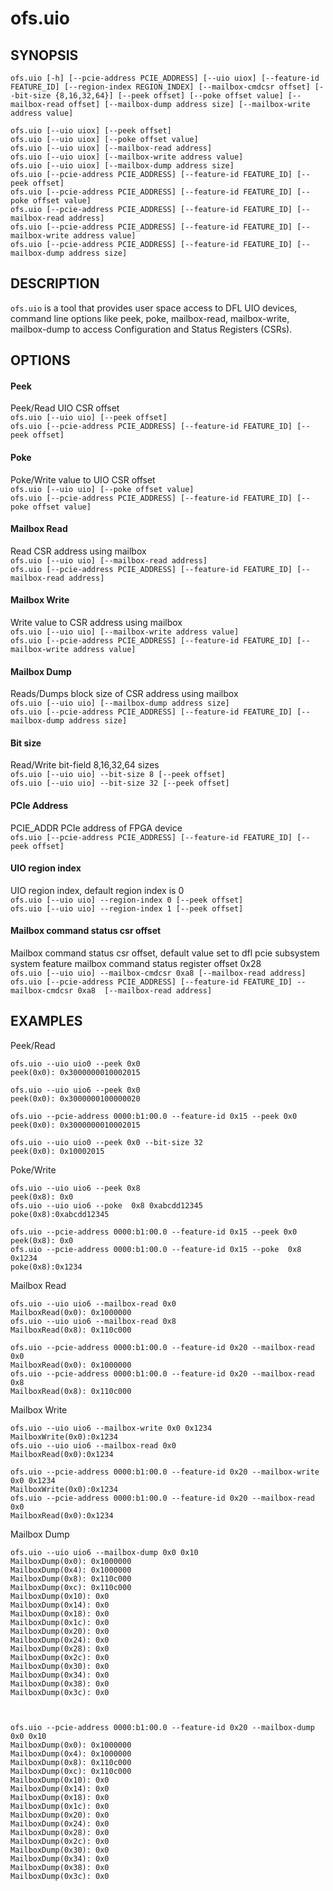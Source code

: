 # ofs.uio #

## SYNOPSIS ##
`ofs.uio [-h] [--pcie-address PCIE_ADDRESS] [--uio uiox] [--feature-id FEATURE_ID] [--region-index REGION_INDEX]
                  [--mailbox-cmdcsr offset] [--bit-size {8,16,32,64}] [--peek offset] [--poke offset value]
                  [--mailbox-read offset] [--mailbox-dump address size] [--mailbox-write address value]`<br>

`ofs.uio [--uio uiox] [--peek offset]`<br>
`ofs.uio [--uio uiox] [--poke offset value] `<br>
`ofs.uio [--uio uiox] [--mailbox-read address] `<br>
`ofs.uio [--uio uiox] [--mailbox-write address value] `<br>
`ofs.uio [--uio uiox] [--mailbox-dump address size] `<br>
`ofs.uio [--pcie-address PCIE_ADDRESS] [--feature-id FEATURE_ID] [--peek offset]`<br>
`ofs.uio [--pcie-address PCIE_ADDRESS] [--feature-id FEATURE_ID] [--poke offset value] `<br>
`ofs.uio [--pcie-address PCIE_ADDRESS] [--feature-id FEATURE_ID] [--mailbox-read address] `<br>
`ofs.uio [--pcie-address PCIE_ADDRESS] [--feature-id FEATURE_ID] [--mailbox-write address value] `<br>
`ofs.uio [--pcie-address PCIE_ADDRESS] [--feature-id FEATURE_ID] [--mailbox-dump address size] `<br>


## DESCRIPTION ##

```ofs.uio``` is a tool that provides user space access to DFL UIO devices,
command line options like peek, poke, mailbox-read, mailbox-write, mailbox-dump to 
access Configuration and Status Registers (CSRs).


##  OPTIONS ##

#### Peek ####
Peek/Read UIO CSR offset<br>
`ofs.uio [--uio uio] [--peek offset]`<br>
`ofs.uio [--pcie-address PCIE_ADDRESS] [--feature-id FEATURE_ID] [--peek offset]`<br>

#### Poke ####
Poke/Write value to UIO CSR offset<br>
`ofs.uio [--uio uio] [--poke offset value] `<br>
`ofs.uio [--pcie-address PCIE_ADDRESS] [--feature-id FEATURE_ID] [--poke offset value] `<br>

#### Mailbox Read ####
Read CSR address using mailbox<br>
`ofs.uio [--uio uio] [--mailbox-read address] `<br>
`ofs.uio [--pcie-address PCIE_ADDRESS] [--feature-id FEATURE_ID] [--mailbox-read address] `<br>

#### Mailbox Write ####
Write value to CSR address using mailbox <br>
`ofs.uio [--uio uio] [--mailbox-write address value] `<br>
`ofs.uio [--pcie-address PCIE_ADDRESS] [--feature-id FEATURE_ID] [--mailbox-write address value] `<br>

#### Mailbox Dump ####
Reads/Dumps block size of CSR address using mailbox<br>
`ofs.uio [--uio uio] [--mailbox-dump address size] `<br>
`ofs.uio [--pcie-address PCIE_ADDRESS] [--feature-id FEATURE_ID] [--mailbox-dump address size] `<br>

#### Bit size ####
Read/Write bit-field 8,16,32,64 sizes<br>
`ofs.uio [--uio uio] --bit-size 8 [--peek offset]`<br>
`ofs.uio [--uio uio] --bit-size 32 [--peek offset]`<br>

#### PCIe Address ####
PCIE_ADDR PCIe address of FPGA device<br>
`ofs.uio [--pcie-address PCIE_ADDRESS] [--feature-id FEATURE_ID] [--peek offset]`<br>

#### UIO region index ####
UIO region index, default region index is 0 <br> 
`ofs.uio [--uio uio] --region-index 0 [--peek offset]`<br>
`ofs.uio [--uio uio] --region-index 1 [--peek offset]`<br>

#### Mailbox command status csr offset ####
Mailbox command status csr offset, 
default value set to dfl pcie subsystem system feature mailbox command status register offset 0x28 <br> 
`ofs.uio [--uio uio] --mailbox-cmdcsr 0xa8 [--mailbox-read address] `<br>
`ofs.uio [--pcie-address PCIE_ADDRESS] [--feature-id FEATURE_ID] --mailbox-cmdcsr 0xa8  [--mailbox-read address] `<br>

## EXAMPLES ##
Peek/Read
```
ofs.uio --uio uio0 --peek 0x0
peek(0x0): 0x3000000010002015

ofs.uio --uio uio6 --peek 0x0
peek(0x0): 0x3000000100000020

ofs.uio --pcie-address 0000:b1:00.0 --feature-id 0x15 --peek 0x0
peek(0x0): 0x3000000010002015

ofs.uio --uio uio0 --peek 0x0 --bit-size 32
peek(0x0): 0x10002015
```

Poke/Write
```
ofs.uio --uio uio6 --peek 0x8
peek(0x8): 0x0
ofs.uio --uio uio6 --poke  0x8 0xabcdd12345
poke(0x8):0xabcdd12345

ofs.uio --pcie-address 0000:b1:00.0 --feature-id 0x15 --peek 0x0
peek(0x8): 0x0
ofs.uio --pcie-address 0000:b1:00.0 --feature-id 0x15 --poke  0x8 0x1234
poke(0x8):0x1234
```

Mailbox Read
```
ofs.uio --uio uio6 --mailbox-read 0x0
MailboxRead(0x0): 0x1000000
ofs.uio --uio uio6 --mailbox-read 0x8
MailboxRead(0x8): 0x110c000

ofs.uio --pcie-address 0000:b1:00.0 --feature-id 0x20 --mailbox-read 0x0
MailboxRead(0x0): 0x1000000
ofs.uio --pcie-address 0000:b1:00.0 --feature-id 0x20 --mailbox-read 0x8 
MailboxRead(0x8): 0x110c000
```

Mailbox Write
```
ofs.uio --uio uio6 --mailbox-write 0x0 0x1234
MailboxWrite(0x0):0x1234
ofs.uio --uio uio6 --mailbox-read 0x0
MailboxRead(0x0):0x1234

ofs.uio --pcie-address 0000:b1:00.0 --feature-id 0x20 --mailbox-write 0x0 0x1234
MailboxWrite(0x0):0x1234
ofs.uio --pcie-address 0000:b1:00.0 --feature-id 0x20 --mailbox-read 0x0 
MailboxRead(0x0):0x1234
```

Mailbox Dump
```
ofs.uio --uio uio6 --mailbox-dump 0x0 0x10
MailboxDump(0x0): 0x1000000
MailboxDump(0x4): 0x1000000
MailboxDump(0x8): 0x110c000
MailboxDump(0xc): 0x110c000
MailboxDump(0x10): 0x0
MailboxDump(0x14): 0x0
MailboxDump(0x18): 0x0
MailboxDump(0x1c): 0x0
MailboxDump(0x20): 0x0
MailboxDump(0x24): 0x0
MailboxDump(0x28): 0x0
MailboxDump(0x2c): 0x0
MailboxDump(0x30): 0x0
MailboxDump(0x34): 0x0
MailboxDump(0x38): 0x0
MailboxDump(0x3c): 0x0



ofs.uio --pcie-address 0000:b1:00.0 --feature-id 0x20 --mailbox-dump 0x0 0x10
MailboxDump(0x0): 0x1000000
MailboxDump(0x4): 0x1000000
MailboxDump(0x8): 0x110c000
MailboxDump(0xc): 0x110c000
MailboxDump(0x10): 0x0
MailboxDump(0x14): 0x0
MailboxDump(0x18): 0x0
MailboxDump(0x1c): 0x0
MailboxDump(0x20): 0x0
MailboxDump(0x24): 0x0
MailboxDump(0x28): 0x0
MailboxDump(0x2c): 0x0
MailboxDump(0x30): 0x0
MailboxDump(0x34): 0x0
MailboxDump(0x38): 0x0
MailboxDump(0x3c): 0x0


```

